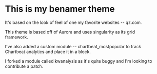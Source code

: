 # This is my benamer theme

It's based on the look of feel of one my favorite websites -- qz.com. 

This theme is based off of Aurora and uses singularity as its grid framework.

I've also added a custom module -- chartbeat_mostpopular to track Chartbeat analytics and place it in a block.

I forked a module called kwanalysis as it's quite buggy and I'm looking to contribute a patch.